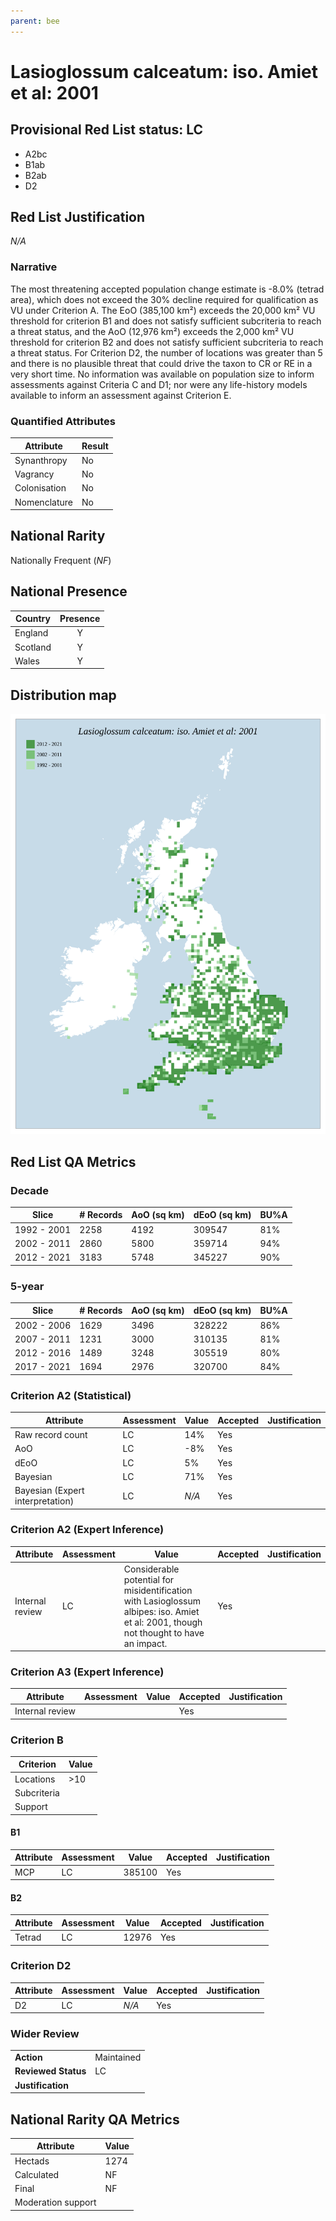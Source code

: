 ```yaml
---
parent: bee
---
```


# Lasioglossum calceatum: iso. Amiet et al: 2001

## Provisional Red List status: LC
- A2bc
- B1ab
- B2ab
- D2

## Red List Justification
*N/A*

### Narrative


The most threatening accepted population change estimate is -8.0% (tetrad area), which does not exceed the 30% decline required for qualification as VU under Criterion A. The EoO (385,100 km²) exceeds the 20,000 km² VU threshold for criterion B1 and does not satisfy sufficient subcriteria to reach a threat status, and the AoO (12,976 km²) exceeds the 2,000 km² VU threshold for criterion B2 and does not satisfy sufficient subcriteria to reach a threat status. For Criterion D2, the number of locations was greater than 5 and there is no plausible threat that could drive the taxon to CR or RE in a very short time. No information was available on population size to inform assessments against Criteria C and D1; nor were any life-history models available to inform an assessment against Criterion E.

### Quantified Attributes
|Attribute|Result|
|---|---|
|Synanthropy|No|
|Vagrancy|No|
|Colonisation|No|
|Nomenclature|No|


## National Rarity
Nationally Frequent (*NF*)

## National Presence
|Country|Presence
|---|:-:|
|England|Y|
|Scotland|Y|
|Wales|Y|


## Distribution map
![](../map/139.svg)

## Red List QA Metrics
### Decade
| Slice | # Records | AoO (sq km) | dEoO (sq km) |BU%A |
|---|---|---|---|---|
|1992 - 2001|2258|4192|309547|81%|
|2002 - 2011|2860|5800|359714|94%|
|2012 - 2021|3183|5748|345227|90%|

### 5-year
| Slice | # Records | AoO (sq km) | dEoO (sq km) |BU%A |
|---|---|---|---|---|
|2002 - 2006|1629|3496|328222|86%|
|2007 - 2011|1231|3000|310135|81%|
|2012 - 2016|1489|3248|305519|80%|
|2017 - 2021|1694|2976|320700|84%|

### Criterion A2 (Statistical)
|Attribute|Assessment|Value|Accepted|Justification
|---|---|---|---|---|
|Raw record count|LC|14%|Yes||
|AoO|LC|-8%|Yes||
|dEoO|LC|5%|Yes||
|Bayesian|LC|71%|Yes||
|Bayesian (Expert interpretation)|LC|*N/A*|Yes||

### Criterion A2 (Expert Inference)
|Attribute|Assessment|Value|Accepted|Justification
|---|---|---|---|---|
|Internal review|LC|Considerable potential for misidentification with Lasioglossum albipes: iso. Amiet et al: 2001, though not thought to have an impact.|Yes||

### Criterion A3 (Expert Inference)
|Attribute|Assessment|Value|Accepted|Justification
|---|---|---|---|---|
|Internal review|||Yes||

### Criterion B
|Criterion| Value|
|---|---|
|Locations|>10|
|Subcriteria||
|Support||

#### B1
|Attribute|Assessment|Value|Accepted|Justification
|---|---|---|---|---|
|MCP|LC|385100|Yes||

#### B2
|Attribute|Assessment|Value|Accepted|Justification
|---|---|---|---|---|
|Tetrad|LC|12976|Yes||

### Criterion D2
|Attribute|Assessment|Value|Accepted|Justification
|---|---|---|---|---|
|D2|LC|*N/A*|Yes||

### Wider Review
|  |  |
|---|---|
|**Action**|Maintained|
|**Reviewed Status**|LC|
|**Justification**||

## National Rarity QA Metrics
|Attribute|Value|
|---|---|
|Hectads|1274|
|Calculated|NF|
|Final|NF|
|Moderation support||
